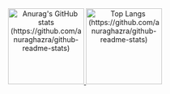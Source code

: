 <div align="center">
  <a href="#">
  <img height=150em src="https://github-readme-stats-delta-one-96.vercel.app/api?username=moraespaulolucas&show_icons=true&theme=tokyonight&count_private=true" alt="Anurag's GitHub stats (https://github.com/anuraghazra/github-readme-stats)">
  </a>
  <a href="#">
  <img height=150em src="https://github-readme-stats-delta-one-96.vercel.app/api/top-langs/?username=moraespaulolucas&theme=tokyonight" alt="Top Langs (https://github.com/anuraghazra/github-readme-stats)">
  </a>
</div>
